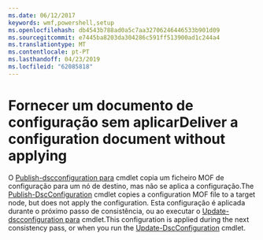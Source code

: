 ```yaml
---
ms.date: 06/12/2017
keywords: wmf,powershell,setup
ms.openlocfilehash: db4543b788ad0a5c7aa32706246446533b901d09
ms.sourcegitcommit: e7445ba8203da304286c591ff513900ad1c244a4
ms.translationtype: MT
ms.contentlocale: pt-PT
ms.lasthandoff: 04/23/2019
ms.locfileid: "62085818"
---
```

# <a name="deliver-a-configuration-document-without-applying"></a><span data-ttu-id="89f90-102">Fornecer um documento de configuração sem aplicar</span><span class="sxs-lookup"><span data-stu-id="89f90-102">Deliver a configuration document without applying</span></span>

<span data-ttu-id="89f90-103">O [Publish-dscconfiguration para](https://technet.microsoft.com/library/mt517875.aspx) cmdlet copia um ficheiro MOF de configuração para um nó de destino, mas não se aplica a configuração.</span><span class="sxs-lookup"><span data-stu-id="89f90-103">The [Publish-DscConfiguration](https://technet.microsoft.com/library/mt517875.aspx) cmdlet copies a configuration MOF file to a target node, but does not apply the configuration.</span></span>
<span data-ttu-id="89f90-104">Esta configuração é aplicada durante o próximo passo de consistência, ou ao executar o [Update-dscconfiguration para](https://technet.microsoft.com/library/mt143541.aspx) cmdlet.</span><span class="sxs-lookup"><span data-stu-id="89f90-104">This configuration is applied during the next consistency pass, or when you run the [Update-DscConfiguration](https://technet.microsoft.com/library/mt143541.aspx) cmdlet.</span></span>
